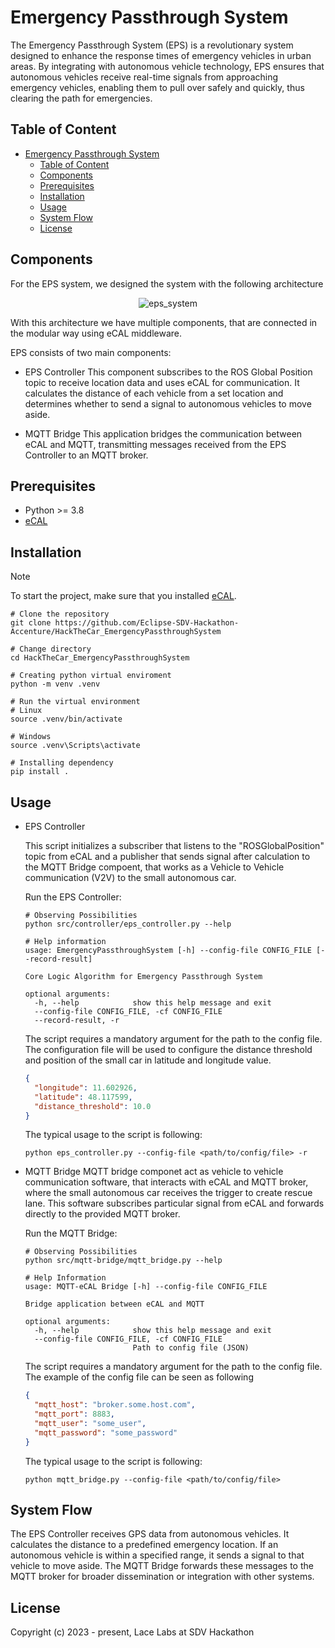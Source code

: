 # Emergency Passthrough System

The Emergency Passthrough System (EPS) is a revolutionary system designed to
enhance the response times of emergency vehicles in urban areas. By integrating
with autonomous vehicle technology, EPS ensures that autonomous vehicles receive
real-time signals from approaching emergency vehicles, enabling them to pull over
safely and quickly, thus clearing the path for emergencies.

## Table of Content

- [Emergency Passthrough System](#emergency-passthrough-system)
  - [Table of Content](#table-of-content)
  - [Components](#components)
  - [Prerequisites](#prerequisites)
  - [Installation](#installation)
  - [Usage](#usage)
  - [System Flow](#system-flow)
  - [License](#license)

## Components

For the EPS system, we designed the system with the following architecture

<p align="center">
  <img src="https://github.com/Eclipse-SDV-Hackathon-Accenture/HackTheCar_EmergencyPassthroughSystem/assets/20866800/9e353710-acb6-45b7-b0aa-7997b84407dd" alt="eps_system"/>
</p>

With this architecture we have multiple components, that are connected in the
modular way using eCAL middleware.

EPS consists of two main components:

* EPS Controller
  This component subscribes to the ROS Global Position topic to receive location
  data and uses eCAL for communication. It calculates the distance of each vehicle
  from a set location and determines whether to send a signal to autonomous vehicles
  to move aside.

* MQTT Bridge
  This application bridges the communication between eCAL and MQTT, transmitting
  messages received from the EPS Controller to an MQTT broker.

## Prerequisites

* Python >= 3.8
* [eCAL](https://eclipse-ecal.github.io/ecal/index.html)

## Installation

> [!NOTE]  
> To start the project, make sure that you installed [eCAL](https://eclipse-ecal.github.io/ecal/getting_started/setup.html).

```shell
# Clone the repository
git clone https://github.com/Eclipse-SDV-Hackathon-Accenture/HackTheCar_EmergencyPassthroughSystem 

# Change directory
cd HackTheCar_EmergencyPassthroughSystem

# Creating python virtual enviroment
python -m venv .venv

# Run the virtual environment
# Linux
source .venv/bin/activate

# Windows
source .venv\Scripts\activate

# Installing dependency
pip install .
```

## Usage

* EPS Controller

  This script initializes a subscriber that listens to the "ROSGlobalPosition"
  topic from eCAL and a publisher that sends signal after calculation to the MQTT
  Bridge compoent, that works as a Vehicle to Vehicle communication (V2V) to the
  small autonomous car.

  Run the EPS Controller:

  ```shell
  # Observing Possibilities
  python src/controller/eps_controller.py --help

  # Help information
  usage: EmergencyPassthroughSystem [-h] --config-file CONFIG_FILE [--record-result]

  Core Logic Algorithm for Emergency Passthrough System

  optional arguments:
    -h, --help            show this help message and exit
    --config-file CONFIG_FILE, -cf CONFIG_FILE
    --record-result, -r
  ```

  The script requires a mandatory argument for the path to the config file. The
  configuration file will be used to configure the distance threshold and position
  of the small car in latitude and longitude value.

  ```json
  {
    "longitude": 11.602926,
    "latitude": 48.117599,
    "distance_threshold": 10.0
  }
  ```

  The typical usage to the script is following:

  ```shell
  python eps_controller.py --config-file <path/to/config/file> -r
  ```


* MQTT Bridge
  MQTT bridge componet act as vehicle to vehicle communication software, that
  interacts with eCAL and MQTT broker, where the small autonomous car receives
  the trigger to create rescue lane.
  This software subscribes particular signal from eCAL and forwards directly to
  the provided MQTT broker.

  Run the MQTT Bridge:
  
  ```shell
  # Observing Possibilities
  python src/mqtt-bridge/mqtt_bridge.py --help

  # Help Information
  usage: MQTT-eCAL Bridge [-h] --config-file CONFIG_FILE

  Bridge application between eCAL and MQTT

  optional arguments:
    -h, --help            show this help message and exit
    --config-file CONFIG_FILE, -cf CONFIG_FILE
                          Path to config file (JSON)
  ```

  The script requires a mandatory argument for the path to the config file. The 
  example of the config file can be seen as following

  ```json
  {
    "mqtt_host": "broker.some.host.com",
    "mqtt_port": 8883,
    "mqtt_user": "some_user",
    "mqtt_password": "some_password"
  }
  ```

  The typical usage to the script is following:

  ```shell
  python mqtt_bridge.py --config-file <path/to/config/file>
  ```

## System Flow

The EPS Controller receives GPS data from autonomous vehicles.
It calculates the distance to a predefined emergency location.
If an autonomous vehicle is within a specified range, it sends a signal to that
vehicle to move aside. The MQTT Bridge forwards these messages to the MQTT broker
for broader dissemination or integration with other systems.

## License

Copyright (c) 2023 - present, Lace Labs at SDV Hackathon
